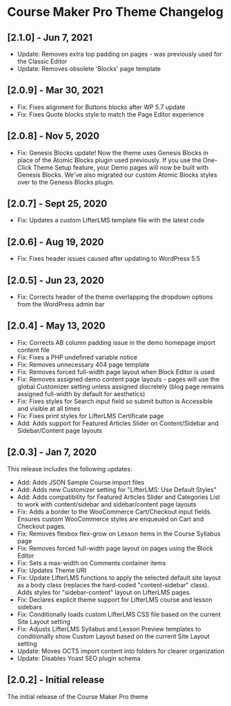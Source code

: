 # Course Maker Pro Theme Changelog

## [2.1.0] - Jun 7, 2021
* Update: Removes extra top padding on pages - was previously used for the Classic Editor
* Update: Removes obsolete 'Blocks' page template

## [2.0.9] - Mar 30, 2021
* Fix: Fixes alignment for Buttons blocks after WP 5.7 update
* Fix: Fixes Quote blocks style to match the Page Editor experience

## [2.0.8] - Nov 5, 2020
* Fix: Genesis Blocks update! Now the theme uses Genesis Blocks in place of the Atomic Blocks plugin used previously. If you use the One-Click Theme Setup feature, your Demo pages will now be built with Genesis Blocks. We've also migrated our custom Atomic Blocks styles over to the Genesis Blocks plugin.

## [2.0.7] - Sept 25, 2020
* Fix: Updates a custom LifterLMS template file with the latest code

## [2.0.6] - Aug 19, 2020
* Fix: Fixes header issues caused after updating to WordPress 5.5

## [2.0.5] - Jun 23, 2020
* Fix: Corrects header of the theme overlapping the dropdown options from the WordPress admin bar

## [2.0.4] - May 13, 2020
* Fix: Corrects AB column padding issue in the demo homepage import content file
* Fix: Fixes a PHP undefined variable notice
* Fix: Removes unnecessary 404 page template
* Fix: Removes forced full-width page layout when Block Editor is used
* Fix: Removes assigned demo content page layouts - pages will use the global Customizer setting unless assigned discretely (blog page remains assigned full-width by default for aesthetics)
* Fix: Fixes styles for Search input field so submit button is Accessible and visible at all times
* Fix: Fixes print styles for LifterLMS Certificate page
* Add: Adds support for Featured Articles Slider on Content/Sidebar and Sidebar/Content page layouts

## [2.0.3] - Jan 7, 2020
This release includes the following updates:
* Add: Adds JSON Sample Course import files
* Add: Adds new Customizer setting for "LifterLMS: Use Default Styles"
* Add: Adds compatibility for Featured Articles Slider and Categories List to work with content/sidebar and sidebar/content page layouts
* Fix: Adds a border to the WooCommerce Cart/Checkout input fields. Ensures custom WooCommerce styles are enqueued on Cart and Checkout pages.
* Fix: Removes flexbox flex-grow on Lesson items in the Course Syllabus page
* Fix: Removes forced full-width page layout on pages using the Block Editor
* Fix: Sets a max-width on Comments container items
* Fix: Updates Theme URI
* Fix: Update LifterLMS functions to apply the selected default site layout as a body class (replaces the hard-coded "content-sidebar" class). Adds styles for "sidebar-content" layout on LifterLMS pages.
* Fix: Declares explicit theme support for LifterLMS course and lesson sidebars
* Fix: Conditionally loads custom LifterLMS CSS file based on the current Site Layout setting
* Fix: Adjusts LifterLMS Syllabus and Lesson Preview templates to conditionally show Custom Layout based on the current Site Layout setting
* Update: Moves OCTS import content into folders for clearer organization
* Update: Disables Yoast SEO plugin schema

## [2.0.2] - Initial release
The initial release of the Course Maker Pro theme

